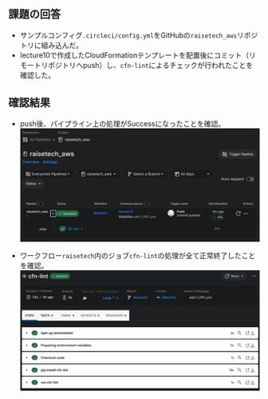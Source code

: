 
## 課題の回答
- サンプルコンフィグ`.circleci/config.yml`をGitHubの`raisetech_aws`リポジトリに組み込んだ。
- lecture10で作成したCloudFormationテンプレートを配置後にコミット（リモートリポジトリへpush）し、`cfn-lint`によるチェックが行われたことを確認した。

## 確認結果
- push後、パイプライン上の処理がSuccessになったことを確認。
![result](images/1_result.png)

- ワークフロー`raisetech`内のジョブ`cfn-lint`の処理が全て正常終了したことを確認。
![result](images/2_result.png)

